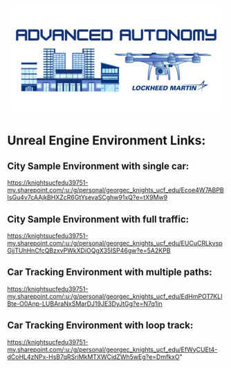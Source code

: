 <h1 align="center"> </h1>

<p align="center">
    <img src="/Project Logos/Logo_Horizontal.png" />
</p>

# Unreal Engine Environment Links:

## City Sample Environment with single car: 
https://knightsucfedu39751-my.sharepoint.com/:u:/g/personal/georgec_knights_ucf_edu/Ecoe4W7ABPBIsGu4v7cAAjkBHXZcR6GtYsevaSCghw91xQ?e=tX9Mw9

## City Sample Environment with full traffic:
https://knightsucfedu39751-my.sharepoint.com/:u:/g/personal/georgec_knights_ucf_edu/EUCuCRLkvspGjjTUhHnCfcQBzxvPWkXDiOQgX35ISP46gw?e=5A2KPB 

## Car Tracking Environment with multiple paths:
https://knightsucfedu39751-my.sharepoint.com/:u:/g/personal/georgec_knights_ucf_edu/EdHmPOT7KLlBte-O0Anp-LUBAraNxSMarDJ19JE3DyJtGg?e=N7q1in 

## Car Tracking Environment with loop track:
https://knightsucfedu39751-my.sharepoint.com/:u:/g/personal/georgec_knights_ucf_edu/EfWyCUEt4-dCoHL4zNPx-HsB7qRSriMkMTXWCidZWh5wEg?e=DmfkxO" 


